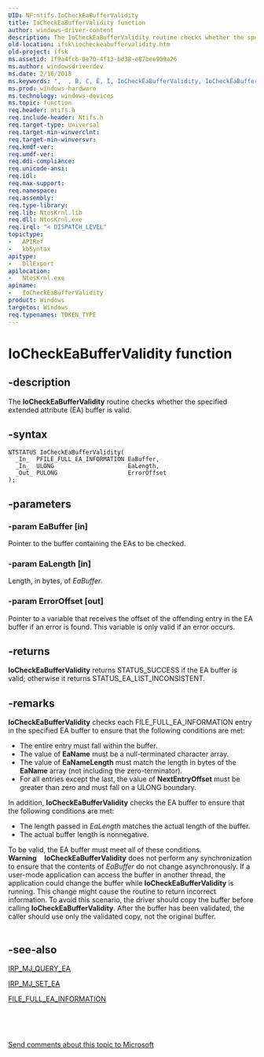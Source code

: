 ```yaml
---
UID: NF:ntifs.IoCheckEaBufferValidity
title: IoCheckEaBufferValidity function
author: windows-driver-content
description: The IoCheckEaBufferValidity routine checks whether the specified extended attribute (EA) buffer is valid.
old-location: ifsk\iocheckeabuffervalidity.htm
old-project: ifsk
ms.assetid: 1f9a4fcb-0e70-4f13-bd38-e87bee909a26
ms.author: windowsdriverdev
ms.date: 2/16/2018
ms.keywords: ",  , B, C, E, I, IoCheckEaBufferValidity, IoCheckEaBufferValidity function [Installable File System Drivers], V, a, c, d, e, f, h, i, ifsk.iocheckeabuffervalidity, ioref_cda82410-a6a9-40df-83ac-c1376a129a7a.xml, k, l, ntifs/IoCheckEaBufferValidity, o, r, t, u, y"
ms.prod: windows-hardware
ms.technology: windows-devices
ms.topic: function
req.header: ntifs.h
req.include-header: Ntifs.h
req.target-type: Universal
req.target-min-winverclnt: 
req.target-min-winversvr: 
req.kmdf-ver: 
req.umdf-ver: 
req.ddi-compliance: 
req.unicode-ansi: 
req.idl: 
req.max-support: 
req.namespace: 
req.assembly: 
req.type-library: 
req.lib: NtosKrnl.lib
req.dll: NtosKrnl.exe
req.irql: "< DISPATCH_LEVEL"
topictype:
-	APIRef
-	kbSyntax
apitype:
-	DllExport
apilocation:
-	NtosKrnl.exe
apiname:
-	IoCheckEaBufferValidity
product: Windows
targetos: Windows
req.typenames: TOKEN_TYPE
---
```


# IoCheckEaBufferValidity function


## -description


The <b>IoCheckEaBufferValidity</b> routine checks whether the specified extended attribute (EA) buffer is valid.


## -syntax


````
NTSTATUS IoCheckEaBufferValidity(
  _In_  PFILE_FULL_EA_INFORMATION EaBuffer,
  _In_  ULONG                     EaLength,
  _Out_ PULONG                    ErrorOffset
);
````


## -parameters




### -param EaBuffer [in]

Pointer to the buffer containing the EAs to be checked.


### -param EaLength [in]

Length, in bytes, of <i>EaBuffer</i>.


### -param ErrorOffset [out]

Pointer to a variable that receives the offset of the offending entry in the EA buffer if an error is found. This variable is only valid if an error occurs.


## -returns



<b>IoCheckEaBufferValidity</b> returns STATUS_SUCCESS if the EA buffer is valid; otherwise it returns STATUS_EA_LIST_INCONSISTENT.




## -remarks



<b>IoCheckEaBufferValidity</b> checks each FILE_FULL_EA_INFORMATION entry in the specified EA buffer to ensure that the following conditions are met:

<ul>
<li>
The entire entry must fall within the buffer.

</li>
<li>
The value of <b>EaName</b> must be a null-terminated character array.

</li>
<li>
The value of <b>EaNameLength</b> must match the length in bytes of the <b>EaName</b> array (not including the zero-terminator).

</li>
<li>
For all entries except the last, the value of <b>NextEntryOffset</b> must be greater than zero and must fall on a ULONG boundary.

</li>
</ul>
In addition, <b>IoCheckEaBufferValidity</b> checks the EA buffer to ensure that the following conditions are met:

<ul>
<li>
The length passed in <i>EaLength</i> matches the actual length of the buffer.

</li>
<li>
The actual buffer length is nonnegative.

</li>
</ul>
To be valid, the EA buffer must meet all of these conditions.

<div class="alert"><b>Warning</b>  
      <b>IoCheckEaBufferValidity</b> does not perform any synchronization to ensure that the contents of <i>EaBuffer</i> do not change asynchronously. If a user-mode application can access the buffer in another thread, the application could change the buffer while <b>IoCheckEaBufferValidity</b> is running. This change might cause the routine to return incorrect information.  To avoid this scenario, the driver should copy the buffer before calling <b>IoCheckEaBufferValidity</b>.  After the buffer has been validated, the caller should use only the validated copy, not the original buffer.</div>
<div> </div>



## -see-also

<a href="https://msdn.microsoft.com/library/windows/hardware/ff549279">IRP_MJ_QUERY_EA</a>



<a href="https://msdn.microsoft.com/library/windows/hardware/ff549346">IRP_MJ_SET_EA</a>



<a href="..\wdm\ns-wdm-_file_full_ea_information.md">FILE_FULL_EA_INFORMATION</a>



 

 

<a href="mailto:wsddocfb@microsoft.com?subject=Documentation%20feedback [ifsk\ifsk]:%20IoCheckEaBufferValidity function%20 RELEASE:%20(2/16/2018)&amp;body=%0A%0APRIVACY STATEMENT%0A%0AWe use your feedback to improve the documentation. We don't use your email address for any other purpose, and we'll remove your email address from our system after the issue that you're reporting is fixed. While we're working to fix this issue, we might send you an email message to ask for more info. Later, we might also send you an email message to let you know that we've addressed your feedback.%0A%0AFor more info about Microsoft's privacy policy, see http://privacy.microsoft.com/en-us/default.aspx." title="Send comments about this topic to Microsoft">Send comments about this topic to Microsoft</a>

